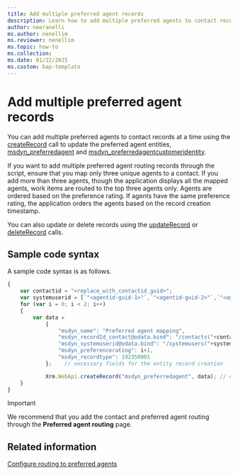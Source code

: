 ```yaml
---
title: Add multiple preferred agent records 
description: Learn how to add multiple preferred agents to contact records in Customer Service.
author: neeranelli 
ms.author: nenellim  
ms.reviewer: nenellim
ms.topic: how-to 
ms.collection: 
ms.date: 01/22/2025
ms.custom: bap-template 
---
```



# Add multiple preferred agent records

You can add multiple preferred agents to contact records at a time using the [createRecord](/power-apps/developer/model-driven-apps/clientapi/reference/xrm-webapi/createrecord) call to update the preferred agent entities,  [msdyn_preferredagent](../develop/reference/entities/msdyn_preferredagent.md) and [msdyn_preferredagentcustomeridentity](../develop/reference/entities/msdyn_preferredagentcustomeridentity.md).

If you want to add multiple preferred agent routing records through the script, ensure that you map only three unique agents to a contact. If you add more than three agents, though the application displays all the mapped agents, work items are routed to the top three agents only. Agents are ordered based on the preference rating. If agents have the same preference rating, the application orders the agents based on the record creation timestamp.

You can also update or delete records using the [updateRecord](/power-apps/developer/model-driven-apps/clientapi/reference/xrm-webapi/updaterecord) or [deleteRecord](/power-apps/developer/model-driven-apps/clientapi/reference/xrm-webapi/deleterecord) calls.


## Sample code syntax

A sample code syntax is as follows.

```JavaScript
{
    var contactid = "<replace_with_contactid_guid>";
    var systemuserid = [`"<agentid-guid-1>"`,`"<agentid-guid-2>"`,`"<agentid-guid-3>"`]; // A maximum of three preferred agents can be mapped to one contact.
    for (var i = 0; i < 2; i++)
    {    
        var data =
            {
                "msdyn_name": "Preferred agent mapping",        
                "msdyn_recordId_contact@odata.bind": "/contacts("+contactid+")",        
                "msdyn_systemuserid@odata.bind": "/systemusers("+systemuserid[i]+")",        
                "msdyn_preferencerating": i+1,        
                "msdyn_recordtype": 192350001
            };    // necessary fields for the entity record creation

            Xrm.WebApi.createRecord("msdyn_preferredagent", data); // create record
    }
}
```

> [!IMPORTANT]
> We recommend that you add the contact and preferred agent routing through the **Preferred agent routing** page.

## Related information

[Configure routing to preferred agents](../administer/configure-preferred-agent.md)

